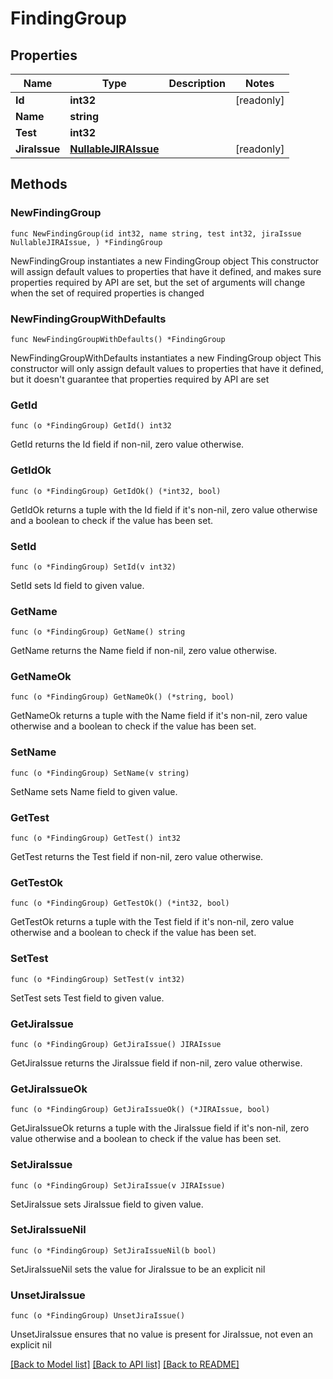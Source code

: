 # FindingGroup

## Properties

Name | Type | Description | Notes
------------ | ------------- | ------------- | -------------
**Id** | **int32** |  | [readonly] 
**Name** | **string** |  | 
**Test** | **int32** |  | 
**JiraIssue** | [**NullableJIRAIssue**](JIRAIssue.md) |  | [readonly] 

## Methods

### NewFindingGroup

`func NewFindingGroup(id int32, name string, test int32, jiraIssue NullableJIRAIssue, ) *FindingGroup`

NewFindingGroup instantiates a new FindingGroup object
This constructor will assign default values to properties that have it defined,
and makes sure properties required by API are set, but the set of arguments
will change when the set of required properties is changed

### NewFindingGroupWithDefaults

`func NewFindingGroupWithDefaults() *FindingGroup`

NewFindingGroupWithDefaults instantiates a new FindingGroup object
This constructor will only assign default values to properties that have it defined,
but it doesn't guarantee that properties required by API are set

### GetId

`func (o *FindingGroup) GetId() int32`

GetId returns the Id field if non-nil, zero value otherwise.

### GetIdOk

`func (o *FindingGroup) GetIdOk() (*int32, bool)`

GetIdOk returns a tuple with the Id field if it's non-nil, zero value otherwise
and a boolean to check if the value has been set.

### SetId

`func (o *FindingGroup) SetId(v int32)`

SetId sets Id field to given value.


### GetName

`func (o *FindingGroup) GetName() string`

GetName returns the Name field if non-nil, zero value otherwise.

### GetNameOk

`func (o *FindingGroup) GetNameOk() (*string, bool)`

GetNameOk returns a tuple with the Name field if it's non-nil, zero value otherwise
and a boolean to check if the value has been set.

### SetName

`func (o *FindingGroup) SetName(v string)`

SetName sets Name field to given value.


### GetTest

`func (o *FindingGroup) GetTest() int32`

GetTest returns the Test field if non-nil, zero value otherwise.

### GetTestOk

`func (o *FindingGroup) GetTestOk() (*int32, bool)`

GetTestOk returns a tuple with the Test field if it's non-nil, zero value otherwise
and a boolean to check if the value has been set.

### SetTest

`func (o *FindingGroup) SetTest(v int32)`

SetTest sets Test field to given value.


### GetJiraIssue

`func (o *FindingGroup) GetJiraIssue() JIRAIssue`

GetJiraIssue returns the JiraIssue field if non-nil, zero value otherwise.

### GetJiraIssueOk

`func (o *FindingGroup) GetJiraIssueOk() (*JIRAIssue, bool)`

GetJiraIssueOk returns a tuple with the JiraIssue field if it's non-nil, zero value otherwise
and a boolean to check if the value has been set.

### SetJiraIssue

`func (o *FindingGroup) SetJiraIssue(v JIRAIssue)`

SetJiraIssue sets JiraIssue field to given value.


### SetJiraIssueNil

`func (o *FindingGroup) SetJiraIssueNil(b bool)`

 SetJiraIssueNil sets the value for JiraIssue to be an explicit nil

### UnsetJiraIssue
`func (o *FindingGroup) UnsetJiraIssue()`

UnsetJiraIssue ensures that no value is present for JiraIssue, not even an explicit nil

[[Back to Model list]](../README.md#documentation-for-models) [[Back to API list]](../README.md#documentation-for-api-endpoints) [[Back to README]](../README.md)


